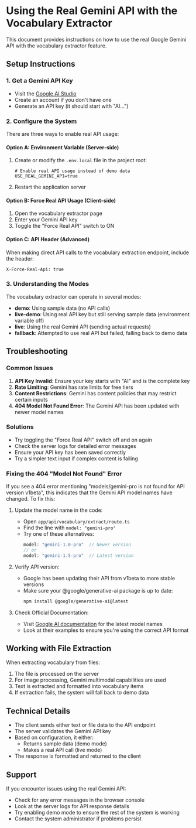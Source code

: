 # Using the Real Gemini API with the Vocabulary Extractor

This document provides instructions on how to use the real Google Gemini API with the vocabulary extractor feature.

## Setup Instructions

### 1. Get a Gemini API Key

- Visit the [Google AI Studio](https://makersuite.google.com/app/apikey)
- Create an account if you don't have one
- Generate an API key (it should start with "AI...")

### 2. Configure the System

There are three ways to enable real API usage:

#### Option A: Environment Variable (Server-side)

1. Create or modify the `.env.local` file in the project root:
   ```
   # Enable real API usage instead of demo data
   USE_REAL_GEMINI_API=true
   ```

2. Restart the application server

#### Option B: Force Real API Usage (Client-side)

1. Open the vocabulary extractor page
2. Enter your Gemini API key
3. Toggle the "Force Real API" switch to ON

#### Option C: API Header (Advanced)

When making direct API calls to the vocabulary extraction endpoint, include the header:
```
X-Force-Real-Api: true
```

### 3. Understanding the Modes

The vocabulary extractor can operate in several modes:

- **demo**: Using sample data (no API calls)
- **live-demo**: Using real API key but still serving sample data (environment variable off)
- **live**: Using the real Gemini API (sending actual requests)
- **fallback**: Attempted to use real API but failed, falling back to demo data

## Troubleshooting

### Common Issues

1. **API Key Invalid**: Ensure your key starts with "AI" and is the complete key
2. **Rate Limiting**: Gemini has rate limits for free tiers
3. **Content Restrictions**: Gemini has content policies that may restrict certain inputs
4. **404 Model Not Found Error**: The Gemini API has been updated with newer model names

### Solutions

- Try toggling the "Force Real API" switch off and on again
- Check the server logs for detailed error messages
- Ensure your API key has been saved correctly
- Try a simpler text input if complex content is failing

### Fixing the 404 "Model Not Found" Error

If you see a 404 error mentioning "models/gemini-pro is not found for API version v1beta", this indicates that the Gemini API model names have changed. To fix this:

1. Update the model name in the code:
   - Open `app/api/vocabulary/extract/route.ts`
   - Find the line with `model: "gemini-pro"`
   - Try one of these alternatives:
     ```javascript
     model: "gemini-1.0-pro"  // Newer version
     // or
     model: "gemini-1.5-pro"  // Latest version
     ```

2. Verify API version:
   - Google has been updating their API from v1beta to more stable versions
   - Make sure your @google/generative-ai package is up to date:
     ```bash
     npm install @google/generative-ai@latest
     ```

3. Check Official Documentation:
   - Visit [Google AI documentation](https://ai.google.dev/) for the latest model names
   - Look at their examples to ensure you're using the correct API format

## Working with File Extraction

When extracting vocabulary from files:

1. The file is processed on the server
2. For image processing, Gemini multimodal capabilities are used
3. Text is extracted and formatted into vocabulary items
4. If extraction fails, the system will fall back to demo data

## Technical Details

- The client sends either text or file data to the API endpoint
- The server validates the Gemini API key
- Based on configuration, it either:
  - Returns sample data (demo mode)
  - Makes a real API call (live mode)
- The response is formatted and returned to the client

## Support

If you encounter issues using the real Gemini API:

- Check for any error messages in the browser console
- Look at the server logs for API response details
- Try enabling demo mode to ensure the rest of the system is working
- Contact the system administrator if problems persist